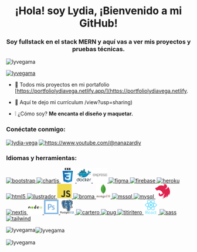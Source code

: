 <h1 align="center">¡Hola! soy Lydia, ¡Bienvenido a mi GitHub!</h1>
<h3 align="center">Soy fullstack en el stack MERN y aquí vas a ver mis proyectos y pruebas técnicas.</h3>

<p align="left"> <img src="https://komarev.com/ghpvc/?username=lyvegama&label=Profile%20views&color=0e75b6&style=flat" alt="lyvegama" /> </p>

<p align="left"> <a href ="https://github.com/ryo-ma/github-profile-trofeo"><img src="https://github-perfil-trofeo.vercel.app/?username=lyvegama" alt="lyvegama" /></a> </p>

- 👾 Todos mis proyectos en mi portafolio [https://portfoliolydiavega.netlify.app/](https://portfoliolydiavega.netlify.





- 📄 Aquí te dejo mi currículum /view?usp=sharing)

- ❕ ¿Cómo soy? **Me encanta el diseño y maquetar.**

<h3 align="left">Conéctate conmigo:</h3>
<p align="left">
<a href="https://linkedin.com/in/ lydia-vega" target="en blanco"><img align="center" src="https://raw.githubusercontent.com/rahuldkjain/github-profile-readme-generator/master/src/images/icons/Social/ vinculado-en-alt.svg" alt="lydia-vega" altura="30" ancho="40" /></a>
<a href="https://www.youtube.com/c/https://www.youtube.com/@nanazardiy" target="blank"><img align="center" src="https:// raw.githubusercontent.com/rahuldkjain/github-profile-readme-generator/master/src/images/icons/Social/youtube.svg" alt="https://www.youtube.com/@nanazardiy" height="30 " width="40" /></a>
</p>

<h3 align="left">Idiomas y herramientas:</h3>
<p align="left"> <a href="https://getbootstrap.com" target="_blank" rel="noreferrer"> <img src="https://raw.githubusercontent.com/devicons/devicon /master/icons/bootstrap/bootstrap-plain-wordmark.svg" alt="bootstrap" width="40" height="40"/> </a> <a href="https://www.chartjs.org " target="_blank" rel="noreferrer"> <img src="https://www.chartjs.org/media/logo-title.svg" alt="chartjs" width="40" height="40" /> </a> <a href="https://www.w3schools.com/css/" target="_blank" rel="noreferrer"> <img src="https://raw.githubusercontent.com/devicons/devicon/master/icons/css3/css3-original-wordmark.svg" alt="css3" width="40" height="40"/> </a> <a href="https:// www.docker.com/" target="_blank" rel="noreferrer"> <img src="https://raw.githubusercontent.com/devicons/devicon/master/icons/docker/docker-original-wordmark.svg " alt="docker" width="40" height="40"/> </a> <a href="https://expressjs.com" target="_blank" rel="noreferrer"> <img src= "https://raw.githubusercontent.com/devicons/devicon/master/icons/express/express-original-wordmark.svg" alt="express" width="40" height="40"/> </a><a href="https://www.figma.com/" target="_blank" rel="noreferrer"> <img src="https://www.vectorlogo.zone/logos/figma/figma-icon. svg" alt="figma" width="40" height="40"/> </a> <a href="https://firebase.google.com/" target="_blank" rel="noreferrer"> <img src="https://www.vectorlogo.zone/logos/firebase/firebase-icon.svg" alt="firebase" width="40" height="40"/> </a> <a href= "https://heroku.com" target="_blank" rel="noreferrer"> <img src="https://www.vectorlogo.zone/logos/heroku/heroku-icon.svg" alt="heroku" ancho = "40" height="40"/> </a> <a href="https://www.w3.org/html/" target="_blank" rel="noreferrer"> <img src="https:/ /raw.githubusercontent.com/devicons/devicon/master/icons/html5/html5-original-wordmark.svg" alt="html5" width="40" height="40"/> </a> <a href= "https://www.adobe.com/in/products/illustrator.html" target="_blank" rel="noreferrer"> <img src="https://www.vectorlogo.zone/logos/adobe_illustrator/adobe_illustrator -icon.svg" alt="ilustrador" ancho="40" altura="40"/> </a> <a href="https://developer.mozilla.org/en-US/docs/Web/JavaScript "target="_blank" rel="noreferrer"> <img src="https://raw.githubusercontent.com/devicons/devicon/master/icons/javascript/javascript-original.svg" alt="javascript" width=" 40" height="40"/> </a> <a href="https://jestjs.io" target="_blank" rel="noreferrer"> <img src="https://www.vectorlogo. zone/logos/jestjsio/jestjsio-icon.svg" alt="broma" ancho="40" altura="40"/> </a> <a href="https://www.mongodb.com/" objetivo ="_blank" rel="noreferrer"> <img src="https://raw.githubusercontent.com/devicons/devicon/master/icons/mongodb/mongodb-original-wordmark.svg" alt="mongodb" width="40" height="40"/> </a> <a href="https://www.microsoft.com/en-us/sql-server" target="_blank" rel="noreferrer "> <img src="https://www.svgrepo.com/show/303229/microsoft-sql-server-logo.svg" alt="mssql" width="40" height="40"/> </ a> <a href="https://www.mysql.com/" target="_blank" rel="noreferrer"> <img src="https://raw.githubusercontent.com/devicons/devicon/master/ iconos/mysql/mysql-original-wordmark.svg" alt="mysql" width="40" height="40"/> </a> <a href="https://nestjs.com/" target=" _blank" rel="noreferrer"> <img src="https://raw.githubusercontent.com/devicons/devicon/master/icons/nestjs/nestjs-plain.svg" alt="nestjs" width="40" height="40"/ > </a> <a href="https://nextjs.org/" target="_blank" rel="noreferrer"> <img src="https://cdn.worldvectorlogo.com/logos/nextjs-2 .svg" alt="nextjs" width="40" height="40"/> </a> <a href="https://nodejs.org" target="_blank" rel="noreferrer"> <img src="https://raw.githubusercontent.com/devicons/devicon/master/icons/nodejs/nodejs-original-wordmark.svg" alt="nodejs" width="40" height="40"/> </a> <a href="https://www.photoshop.com/en" target="_blank" rel="noreferrer"> <img src="https://raw.githubusercontent.com/devicons/devicon/ master/icons/photoshop/photoshop-line.svg" alt="photoshop" width="40" height="40"/> </a> <a href="https://www.postgresql.org" target= "_blank" rel="noreferrer"> <img src="https://raw.githubusercontent.com/devicons/devicon/master/icons/postgresql/postgresql-original-wordmark.svg" alt="postgresql" width=" 40" height="40"/> </a> <a href="https://postman.com" target="_blank" rel="noreferrer"> <img src="https://www.vectorlogo.zone/logos/getpostman/getpostman-icon.svg" alt="cartero" width="40" height="40"/> </a> <a href=" https://pugjs.org" target="_blank" rel="noreferrer"> <img src="https://cdn.worldvectorlogo.com/logos/pug.svg" alt="pug" width="40" height="40"/> </a> <a href="https://github.com/puppeteer/puppeteer" target="_blank" rel="noreferrer"> <img src="https://www. vectorlogo.zone/logos/pptrdev/pptrdev-official.svg" alt="titiritero" width="40" height="40"/> </a> <a href="https://reactjs.org/"target="_blank" rel="noreferrer"> <img src="https://raw.githubusercontent.com/devicons/devicon/master/icons/react/react-original-wordmark.svg" alt="react" ancho ="40" height="40"/> </a> <a href="https://sass-lang.com" target="_blank" rel="noreferrer"> <img src="https:// raw.githubusercontent.com/devicons/devicon/master/icons/sass/sass-original.svg" alt="sass" width="40" height="40"/> </a> <a href="https: //tailwindcss.com/" target="_blank" rel="noreferrer"> <img src="https://www.vectorlogo.zone/logos/tailwindcss/tailwindcss-icon.svg" alt="tailwind"ancho="40" altura="40"/> </a> </p>

<p><img align="left" src="https://github-readme-stats.vercel.app/api/top-langs?username=lyvegama&show_icons=true&locale=en&layout=compact" alt="lyvegama" /> </p>

<p> <img align="center" src="https://github-readme-stats.vercel.app/api?username=lyvegama&show_icons=true&locale=en" alt="lyvegama" /> </p>

<p><img align="center" src="https://github-readme-streak-stats.herokuapp.com/?user=lyvegama&" alt="lyvegama" /></p>
